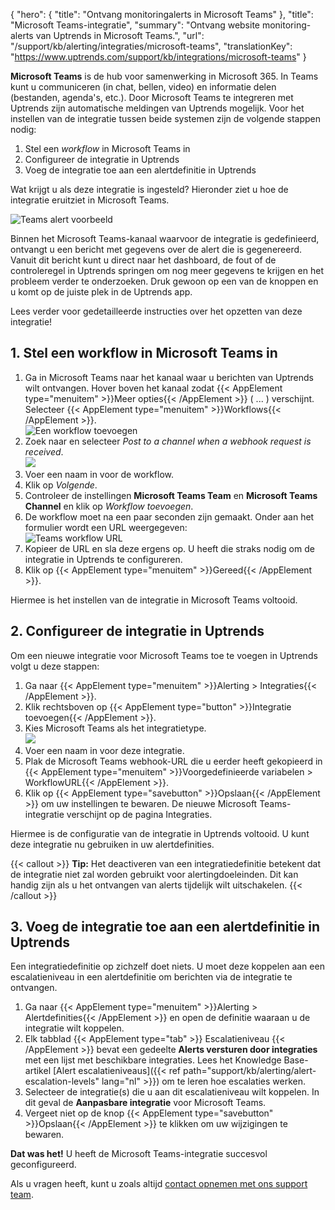 {
  "hero": {
    "title": "Ontvang monitoringalerts in Microsoft Teams"
  },
  "title": "Microsoft Teams-integratie",
  "summary": "Ontvang website monitoring-alerts van Uptrends in Microsoft Teams.",
  "url": "/support/kb/alerting/integraties/microsoft-teams",
  "translationKey": "https://www.uptrends.com/support/kb/integrations/microsoft-teams" 
}

**Microsoft Teams** is de hub voor samenwerking in Microsoft 365. In Teams kunt u communiceren (in chat, bellen, video) en informatie delen (bestanden, agenda's, etc.). Door Microsoft Teams te integreren met Uptrends zijn automatische meldingen van Uptrends mogelijk. Voor het instellen van de integratie tussen beide systemen zijn de volgende stappen nodig:

1.  Stel een *workflow* in Microsoft Teams in
2.  Configureer de integratie in Uptrends
3.  Voeg de integratie toe aan een alertdefinitie in Uptrends

Wat krijgt u als deze integratie is ingesteld? Hieronder ziet u hoe de integratie eruitziet in Microsoft Teams. 

![Teams alert voorbeeld](/img/content/scr-teams-integration-alert-example.min.png)      

Binnen het Microsoft Teams-kanaal waarvoor de integratie is gedefinieerd, ontvangt u een bericht met gegevens over de alert die is gegenereerd. Vanuit dit bericht kunt u direct naar het dashboard, de fout of de controleregel in Uptrends springen om nog meer gegevens te krijgen en het probleem verder te onderzoeken. Druk gewoon op een van de knoppen en u komt op de juiste plek in de Uptrends app.

Lees verder voor gedetailleerde instructies over het opzetten van deze integratie!

## 1. Stel een workflow in Microsoft Teams in

1.  Ga in Microsoft Teams naar het kanaal waar u berichten van Uptrends wilt ontvangen. Hover boven het kanaal zodat {{< AppElement type="menuitem" >}}Meer opties{{< /AppElement >}} ( ... ) verschijnt. Selecteer {{< AppElement type="menuitem" >}}Workflows{{< /AppElement >}}.  
    ![Een workflow toevoegen](/img/content/scr-teams-integration-add-workflow.min.png)
2.  Zoek naar en selecteer *Post to a channel when a webhook request is received*.  
    ![](/img/content/31cf8b92-5d3f-41ca-af1f-cd2364c47461.png)
3.  Voer een naam in voor de workflow.
4.  Klik op *Volgende*.
5.  Controleer de instellingen **Microsoft Teams Team** en **Microsoft Teams Channel** en klik op *Workflow toevoegen*.
6.  De workflow moet na een paar seconden zijn gemaakt. Onder aan het formulier wordt een URL weergegeven:  
    ![Teams workflow URL](/img/content/scr-teams-integration-workflow-added.min.png)
7.  Kopieer de URL en sla deze ergens op. U heeft die straks nodig om de integratie in Uptrends te configureren.
8.  Klik op {{< AppElement type="menuitem" >}}Gereed{{< /AppElement >}}.

Hiermee is het instellen van de integratie in Microsoft Teams voltooid.

## 2. Configureer de integratie in Uptrends

Om een nieuwe integratie voor Microsoft Teams toe te voegen in Uptrends volgt u deze stappen:

1.  Ga naar {{< AppElement type="menuitem" >}}Alerting > Integraties{{< /AppElement >}}.
2.  Klik rechtsboven op {{< AppElement type="button" >}}Integratie toevoegen{{< /AppElement >}}.
3.  Kies Microsoft Teams als het integratietype.  
    ![](/img/content/9df05fe6-c315-4a7c-89d9-f4e2bf8344bf.png)
4.  Voer een naam in voor deze integratie.
5.  Plak de Microsoft Teams webhook-URL die u eerder heeft gekopieerd in {{< AppElement type="menuitem" >}}Voorgedefinieerde variabelen > WorkflowURL{{< /AppElement >}}.
6.  Klik op {{< AppElement type="savebutton" >}}Opslaan{{< /AppElement >}} om uw instellingen te bewaren. De nieuwe Microsoft Teams-integratie verschijnt op de pagina Integraties.

Hiermee is de configuratie van de integratie in Uptrends voltooid. U kunt deze integratie nu gebruiken in uw alertdefinities.

{{< callout >}}
**Tip:** Het deactiveren van een integratiedefinitie betekent dat de integratie niet zal worden gebruikt voor alertingdoeleinden. Dit kan handig zijn als u het ontvangen van alerts tijdelijk wilt uitschakelen.
{{< /callout >}}

## 3. Voeg de integratie toe aan een alertdefinitie in Uptrends

Een integratiedefinitie op zichzelf doet niets. U moet deze koppelen aan een escalatieniveau in een alertdefinitie om berichten via de integratie te ontvangen.

1.  Ga naar {{< AppElement type="menuitem" >}}Alerting > Alertdefinities{{< /AppElement >}} en open de definitie waaraan u de integratie wilt koppelen.
2.  Elk tabblad {{< AppElement type="tab" >}} Escalatieniveau {{< /AppElement >}} bevat een gedeelte **Alerts versturen door integraties** met een lijst met beschikbare integraties. Lees het Knowledge Base-artikel [Alert escalatieniveaus]({{< ref path="support/kb/alerting/alert-escalation-levels" lang="nl" >}}) om te leren hoe escalaties werken.
3.  Selecteer de integratie(s) die u aan dit escalatieniveau wilt koppelen. In dit geval de **Aanpasbare integratie** voor Microsoft Teams.
4.  Vergeet niet op de knop {{< AppElement type="savebutton" >}}Opslaan{{< /AppElement >}} te klikken om uw wijzigingen te bewaren.

**Dat was het!** U heeft de Microsoft Teams-integratie succesvol geconfigureerd.

Als u vragen heeft, kunt u zoals altijd [contact opnemen met ons support team](/contact).
